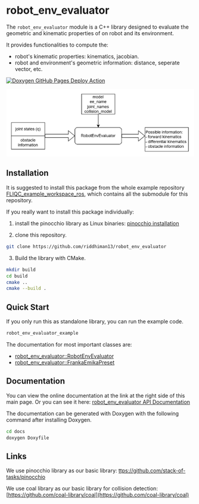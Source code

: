 # robot_env_evaluator

The `robot_env_evaluator` module is a C++ library designed to evaluate the geometric and kinematic properties of on robot and its environment. 

It provides functionalities to compute the:
- robot's kinematic properties: kinematics, jacobian.
- robot and environment's geometric information: distance, seperate vector, etc.

[![Doxygen GitHub Pages Deploy Action](https://github.com/hwyao/robot_env_evaluator/actions/workflows/doxygen-gh-pages.yml/badge.svg)](https://github.com/hwyao/robot_env_evaluator/actions/workflows/doxygen-gh-pages.yml)

![robot_env_evaluator](./image/READ-robot_env_evaluator.drawio.png)

## Installation

It is suggested to install this package from the whole example repository [FLIQC_example_workspace_ros](https://github.com/hwyao/FLIQC_example_workspace_ros), which contains all the submodule for this repository.

If you really want to install this package individually:
1. install the pinocchio library as Linux binaries:
[pinocchio installation](https://stack-of-tasks.github.io/pinocchio/download.html)

2. clone this repository.
```bash
git clone https://github.com/riddhiman13/robot_env_evaluator
```
3. Build the library with CMake.
```bash
mkdir build
cd build
cmake ..
cmake --build .
```

## Quick Start

If you only run this as standalone library, you can run the example code.

```bash
robot_env_evaluator_example
```

The documentation for most important classes are:
- [robot_env_evaluator::RobotEnvEvaluator](https://hwyao.github.io/projects-documentation/robot_env_evaluator/classrobot__env__evaluator_1_1_robot_env_evaluator.html)
- [robot_env_evaluator::FrankaEmikaPreset](https://hwyao.github.io/projects-documentation/robot_env_evaluator/classrobot__env__evaluator_1_1_franka_emika_preset.html)

## Documentation

You can view the online documentation at the link at the right side of this main page. Or you can see it here: [robot_env_evaluator API Documentation](https://hwyao.github.io/projects-documentation/robot_env_evaluator/)

The documentation can be generated with Doxygen with the following command after installing Doxygen.
```bash
cd docs
doxygen Doxyfile
```

## Links

We use pinocchio library as our basic library: 
[ttps://github.com/stack-of-tasks/pinocchio](https://github.com/stack-of-tasks/pinocchio)

We use coal library as our basic library for collision detection:
[https://github.com/coal-library/coal](https://github.com/coal-library/coal)